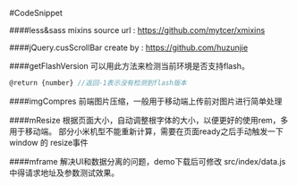 #CodeSnippet

####less&sass mixins
source url : https://github.com/mytcer/xmixins


####jQuery.cusScrollBar
create by : https://github.com/huzunjie


####getFlashVersion
可以用此方法来检测当前环境是否支持flash。
```javascript
@return {number} //返回-1表示没有检测到flash版本
```

####imgCompres
前端图片压缩，一般用于移动端上传前对图片进行简单处理


####mResize
根据页面大小，自动调整根字体的大小，以便更好的使用rem，多用于移动端。
部分小米机型不能重新计算，需要在页面ready之后手动触发一下 window 的 resize事件

####mframe
解决UI和数据分离的问题，demo下载后可修改 src/index/data.js 中得请求地址及参数测试效果。
